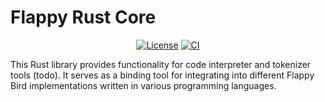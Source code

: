 # Flappy Rust Core

<div align="center">

[![License](https://img.shields.io/github/license/pleisto/flappy.svg)](https://raw.githubusercontent.com/pleisto/flappy/main/LICENSE)
[![CI](https://img.shields.io/github/actions/workflow/status/pleisto/flappy/rust-ci.yml.svg)](https://github.com/pleisto/flappy/actions/workflows/rust-ci.yml)

</div>

This Rust library provides functionality for code interpreter and tokenizer tools (todo). It serves as a binding tool for integrating into different Flappy Bird implementations written in various programming languages.
